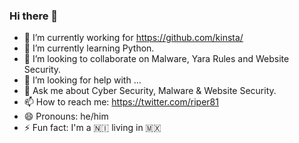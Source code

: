 ### Hi there 👋

- 🔭 I’m currently working for https://github.com/kinsta/
- 🌱 I’m currently learning Python. 
- 👯 I’m looking to collaborate on Malware, Yara Rules and Website Security.
- 🤔 I’m looking for help with ...
- 💬 Ask me about Cyber Security, Malware & Website Security.
- 📫 How to reach me: https://twitter.com/riper81
- 😄 Pronouns: he/him
- ⚡ Fun fact: I'm a 🇳🇮 living in 🇲🇽
